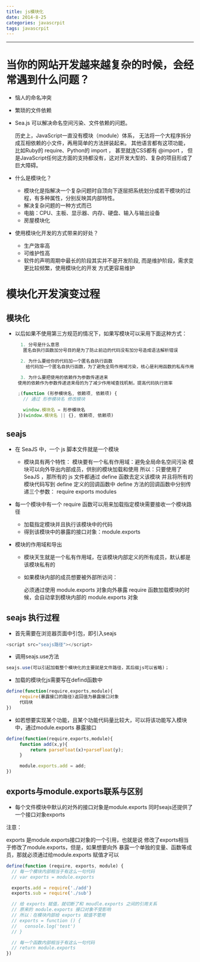 ```yaml
---
title: js模块化
date: 2014-8-25
categories: javascrpit
tags: javascrpit
---
```



---------------------------------------------------------

# 当你的网站开发越来越复杂的时候，会经常遇到什么问题？

  *  恼人的命名冲突
  *  繁琐的文件依赖
  *  Sea.js 可以解决命名空间污染、文件依赖的问题。

     历史上，JavaScript一直没有模块（module）体系，
     无法将一个大程序拆分成互相依赖的小文件，再用简单的方法拼装起来。 其他语言都有这项功能，
    比如Ruby的 require、Python的 import ，
    甚至就连CSS都有 @import ， 但是JavaScript任何这方面的支持都没有，这对开发大型的、复杂的项目形成了巨大障碍。

   *    什么是模块化？
        -   模块化是指解决一个复杂问题时自顶向下逐层把系统划分成若干模块的过程，有多种属性，分别反映其内部特性。
        -   解决复杂问题的一种方式而已
        -   电脑：CPU、主板、显示器、内存、硬盘、输入与输出设备
        -   房屋模块化
   *    使用模块化开发的方式带来的好处？
        -   生产效率高
        -   可维护性高
        -   软件的声明周期中最长的阶段其实并不是开发阶段, 而是维护阶段，需求变更比较频繁，使用模块化的开发 方式更容易维护

# 模块化开发演变过程

## 		模块化
   *    以后如果不使用第三方规范的情况下，如果写模块可以采用下面这种方式：

        ```js
          1. 分号是什么意思
           匿名自执行函数加分号目的是为了防止前边的代码没有加分号造成语法解析错误

          2. 为什么要给你的代码加一个匿名自执行函数
            给代码加一个匿名自执行函数，为了避免全局作用域污染，核心是利用函数的私有作用域

          3. 为什么要把使用的依赖作为参数传递进来
         使用的依赖作为参数传递进来母的为了减少作用域查找机制，提高代码执行效率

         ;(function (形参模块名, 依赖项, 依赖项) {
           // 通过 形参模块名 修改模块

           window.模块名 = 形参模块名
         })(window.模块名 || {}, 依赖项, 依赖项)
         ```
## 		seajs

   *   在 SeaJS 中，一个 js 脚本文件就是一个模块

        -    模块具有两个特性：
        模块要有一个私有作用域：避免全局命名空间污染
        模块可以向外导出内部成员，供别的模块加载和使用
        所以：只要使用了 SeaJS ，那所有的 js 文件都通过 define 函数去定义该模块
        并且将所有的模块代码写到 define 定义的回调函数中
        define 方法的回调函数中分别传递三个参数：
        require
        exports
        modules
   *    每一个模块中有一个 require 函数可以用来加载指定模块需要接收一个模块路径

        -   加载指定模块并且执行该模块中的代码
        -   得到该模块中的暴露的接口对象：module.exports

   *    模块的作用域和导出

        -   模块天生就是一个私有作用域，在该模块内部定义的所有成员，默认都是该模块私有的
        -   如果模块内部的成员想要被外部所访问：

            必须通过使用 module.exports 对象向外暴露
            require 函数加载模块的时候，会自动拿到模块内部的 module.exports 对象

## 		seajs 执行过程

   *    首先需要在浏览器页面中引包，即引入seajs
   ```js
   <script src="seajs路径"></script>
   ```
   *    调用seajs.use方法
   ```js
   seajs.use(可以引起加载整个模块化的主要就是文件路径，其后缀js可以省略)；
   ```
   *    加载的模块化js需要写在defind函数中
   ```js
   define(function(require,exports,module){
        require(暴露接口的路径)返回值为暴露接口对象
        代码块
   })
   ```
   *    如若想要实现某个功能，且某个功能代码量比较大，可以将该功能写入模块中，通过module.exports
   暴露接口
   ```js
   define(function(require,exports,module){
        function add(x,y){
            return parseFloat(x)+parseFloat(y);
        }

        module.exports.add = add;
   })

   ```

## 		exports与module.exports联系与区别
   *    每个文件模块中默认的对外的接口对象是module.exports
   同时seajs还提供了一个接口对象exports

   注意：

   exports 是module.exports接口对象的一个引用，也就是说
   修改了exports相当于修改了module.exports，但是，如果想要向外
   暴露一个单独的变量、函数等成员，那就必须通过给module.exports
   赋值才可以
   ```js
   define(function (require, exports, module) {
     // 每一个模块内部相当于有这么一句代码
     // var exports = module.exports

     exports.add = require('./add')
     exports.sub = require('./sub')

     // 给 exports 赋值，就切断了和 moudle.exports 之间的引用关系
     // 原来的 module.exports 接口对象不受影响
     // 所以：在模块内部给 exports 赋值不管用
     // exports = function () {
     //   console.log('test')
     // }

     // 每一个函数内部相当于有这么一句代码
     // return module.exports
   })

   ```
   
   








